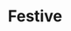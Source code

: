 ---
layout: post
title: Festive
permalink: /addons/compliance32x/Festive
comments: true
comments-id: Festive
header-img: compliance32x/addons/Festive.jpg

carousel-img: article/carousel/Festive/
show_carousel_name: false

long_text: Adds new christmas themed items, blocks and entities, includes over 30+ tweaks.

authors:
  - Alexsor

download: 
  - 1.16:
    - https://github.com/Compliance-Addons/Addons/raw/master/32x/Compliance%20Festive%20Addon/Compliance%20Festive%20Addon%20-%201.16.zip
---